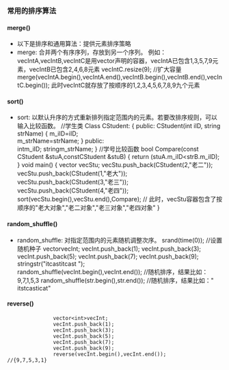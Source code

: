 ### 常用的排序算法
#### merge() 
- 以下是排序和通用算法：提供元素排序策略
- merge:    合并两个有序序列，存放到另一个序列。
  例如：vecIntA,vecIntB,vecIntC是用vector<int>声明的容器，vecIntA已包含1,3,5,7,9元素，vecIntB已包含2,4,6,8元素
  vecIntC.resize(9);  //扩大容量
  merge(vecIntA.begin(),vecIntA.end(),vecIntB.begin(),vecIntB.end(),vecIntC.begin());
  此时vecIntC就存放了按顺序的1,2,3,4,5,6,7,8,9九个元素
#### sort() 
- sort:  以默认升序的方式重新排列指定范围内的元素。若要改排序规则，可以输入比较函数。
  //学生类
  Class CStudent:
  {
  public:
       CStudent(int iID, string strName)
                   {
  m_iID=iID;  
  m_strName=strName; 
  }
  public:            
         intm_iID;
         stringm_strName;
  }
  //学号比较函数
  bool Compare(const CStudent &stuA,constCStudent &stuB)
  {
                  return (stuA.m_iID<strB.m_iID);
  }
  void main()
  {
      vector<CStudent> vecStu;
      vecStu.push_back(CStudent(2,"老二"));
  vecStu.push_back(CStudent(1,"老大"));
  vecStu.push_back(CStudent(3,"老三"));
  vecStu.push_back(CStudent(4,"老四"));
     sort(vecStu.begin(),vecStu.end(),Compare);
  //  此时，vecStu容器包含了按顺序的"老大对象","老二对象","老三对象","老四对象"
  }
#### random_shuffle() 
- random_shuffle:     对指定范围内的元素随机调整次序。
         srand(time(0));                            //设置随机种子
                   vector<int>vecInt;
                   vecInt.push_back(1);
                   vecInt.push_back(3);
                   vecInt.push_back(5);
                   vecInt.push_back(7);
                   vecInt.push_back(9);
                   stringstr("itcastitcast ");
     ​         
                   random_shuffle(vecInt.begin(),vecInt.end());   //随机排序，结果比如：9,7,1,5,3
                   random_shuffle(str.begin(),str.end());                //随机排序，结果比如：" itstcasticat"
#### reverse() 
                   vector<int>vecInt;
                   vecInt.push_back(1);
                   vecInt.push_back(3);
                   vecInt.push_back(5);
                   vecInt.push_back(7);
                   vecInt.push_back(9);
                   reverse(vecInt.begin(),vecInt.end());               //{9,7,5,3,1}